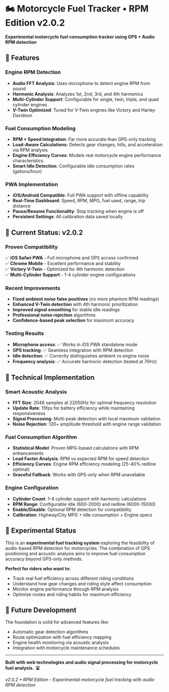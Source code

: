 # 🏍️ Motorcycle Fuel Tracker • RPM Edition v2.0.2

**Experimental motorcycle fuel consumption tracker using GPS + Audio RPM detection**

## 🔧 Features

### **Engine RPM Detection**
- **Audio FFT Analysis**: Uses microphone to detect engine RPM from sound
- **Harmonic Analysis**: Analyzes 1st, 2nd, 3rd, and 4th harmonics
- **Multi-Cylinder Support**: Configurable for single, twin, triple, and quad cylinder engines
- **V-Twin Optimized**: Tuned for V-Twin engines like Victory and Harley-Davidson

### **Fuel Consumption Modeling**
- **RPM + Speed Integration**: Far more accurate than GPS-only tracking
- **Load-Aware Calculations**: Detects gear changes, hills, and acceleration via RPM analysis  
- **Engine Efficiency Curves**: Models real motorcycle engine performance characteristics
- **Smart Idle Detection**: Configurable idle consumption rates (gallons/hour)

### **PWA Implementation**
- **iOS/Android Compatible**: Full PWA support with offline capability
- **Real-Time Dashboard**: Speed, RPM, MPG, fuel used, range, trip distance
- **Pause/Resume Functionality**: Stop tracking when engine is off
- **Persistent Settings**: All calibration data saved locally

## 🔧 Current Status: v2.0.2

### **Proven Compatibility**
✅ **iOS Safari PWA** - Full microphone and GPS access confirmed  
✅ **Chrome Mobile** - Excellent performance and stability  
✅ **Victory V-Twin** - Optimized for 4th harmonic detection  
✅ **Multi-Cylinder Support** - 1-4 cylinder engine configurations  

### **Recent Improvements**
- **Fixed ambient noise false positives** (no more phantom RPM readings)
- **Enhanced V-Twin detection** with 4th harmonic prioritization
- **Improved signal smoothing** for stable idle readings
- **Professional noise rejection** algorithms
- **Confidence-based peak selection** for maximum accuracy

### **Testing Results**
- **Microphone access**: ✅ Works in iOS PWA standalone mode
- **GPS tracking**: ✅ Seamless integration with RPM detection  
- **Idle detection**: ✅ Correctly distinguishes ambient vs engine noise
- **Frequency analysis**: ✅ Accurate harmonic detection (tested at 70Hz)

## 🎯 Technical Implementation

### **Smart Acoustic Analysis**
- **FFT Size**: 2048 samples at 22050Hz for optimal frequency resolution
- **Update Rate**: 15fps for battery efficiency while maintaining responsiveness
- **Signal Processing**: Multi-peak detection with local maximum validation
- **Noise Rejection**: 120+ amplitude threshold with engine range validation

### **Fuel Consumption Algorithm**
- **Statistical Model**: Proven MPG-based calculations with RPM enhancements
- **Load Factor Analysis**: RPM vs expected RPM for speed detection
- **Efficiency Curves**: Engine RPM efficiency modeling (25-40% redline optimal)
- **Graceful Fallback**: Works with GPS-only when RPM unavailable

### **Engine Configuration**
- **Cylinder Count**: 1-4 cylinder support with harmonic calculations
- **RPM Range**: Configurable idle (600-2000) and redline (6000-15000)
- **Enable/Disable**: Optional RPM detection for compatibility
- **Calibration**: Highway/City MPG + Idle consumption + Engine specs

## 🧪 Experimental Status

This is an **experimental fuel tracking system** exploring the feasibility of audio-based RPM detection for motorcycles. The combination of GPS positioning and acoustic analysis aims to improve fuel consumption accuracy beyond GPS-only methods.

**Perfect for riders who want to:**
- Track real fuel efficiency across different riding conditions
- Understand how gear changes and riding style affect consumption  
- Monitor engine performance through RPM analysis
- Optimize routes and riding habits for maximum efficiency

## 🔬 Future Development

The foundation is solid for advanced features like:
- Automatic gear detection algorithms
- Route optimization with fuel efficiency mapping
- Engine health monitoring via acoustic analysis
- Integration with motorcycle maintenance schedules

---

**Built with web technologies and audio signal processing for motorcycle fuel analysis.** 🛣️

*v2.0.2 • RPM Edition - Experimental motorcycle fuel tracking with audio RPM detection*